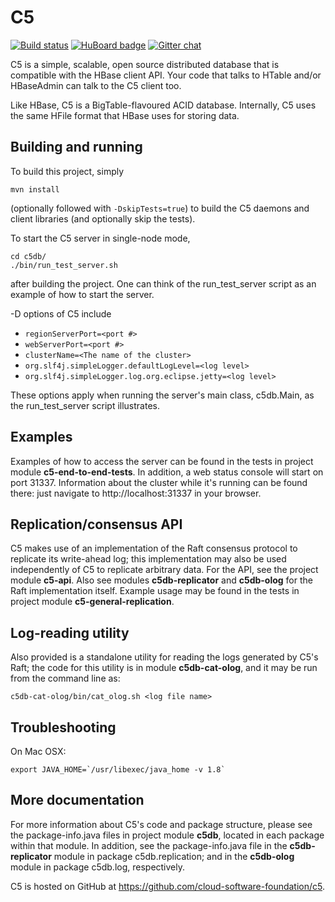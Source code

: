 C5
====================
[![Build status](https://travis-ci.org/cloud-software-foundation/c5.svg)](https://travis-ci.org/cloud-software-foundation/c5) [![HuBoard badge](http://img.shields.io/badge/Hu-Board-7965cc.svg)](https://huboard.com/cloud-software-foundation/c5)
[![Gitter chat](https://badges.gitter.im/gitterHQ/gitter.png)](https://gitter.im/cloud-software-foundation/c5)

C5 is a simple, scalable, open source distributed database that is compatible with the HBase client API. Your code
that talks to HTable and/or HBaseAdmin can talk to the C5 client too.

Like HBase, C5 is a BigTable-flavoured ACID database. Internally, C5 uses the same HFile format that HBase uses for storing data.

Building and running
--------------------
To build this project, simply

    mvn install

(optionally followed with `-DskipTests=true`) to build the C5 daemons and client libraries (and optionally skip the tests).

To start the C5 server in single-node mode,

    cd c5db/
    ./bin/run_test_server.sh

after building the project. One can think of the run_test_server script as an example of how to start the server.

-D options of C5 include

- `regionServerPort=<port #>`
- `webServerPort=<port #>`
- `clusterName=<The name of the cluster>`
- `org.slf4j.simpleLogger.defaultLogLevel=<log level>`
- `org.slf4j.simpleLogger.log.org.eclipse.jetty=<log level>`

These options apply when running the server's main class, c5db.Main, as the run_test_server script illustrates.

Examples
--------
Examples of how to access the server can be found in the tests in project module __c5-end-to-end-tests__. In
addition, a web status console will start on port 31337. Information about the cluster while it's running can be found there:
just navigate to http://localhost:31337 in your browser.

Replication/consensus API
---------------
C5 makes use of an implementation of the Raft consensus protocol to replicate its write-ahead log; this implementation may
also be used independently of C5 to replicate arbitrary data. For the API, see the project module __c5-api__. Also see modules
__c5db-replicator__ and __c5db-olog__ for the Raft implementation itself. Example usage may be found in the tests in project
module __c5-general-replication__.

Log-reading utility
-------------------

Also provided is a standalone utility for reading the logs generated by C5's Raft; the code for this utility is in module __c5db-cat-olog__,
and it may be run from the command line as:

    c5db-cat-olog/bin/cat_olog.sh <log file name>

Troubleshooting
---------------
On Mac OSX:

    export JAVA_HOME=`/usr/libexec/java_home -v 1.8`

More documentation
------------------
For more information about C5's code and package structure, please see the package-info.java files in project module __c5db__,
located in each package within that module. In addition, see the package-info.java file in the __c5db-replicator__ module in package c5db.replication;
and in the __c5db-olog__ module in package c5db.log, respectively.

C5 is hosted on GitHub at https://github.com/cloud-software-foundation/c5.

